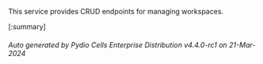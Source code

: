 






This service provides CRUD endpoints for managing workspaces.

[:summary]

###### Auto generated by Pydio Cells Enterprise Distribution v4.4.0-rc1 on 21-Mar-2024

